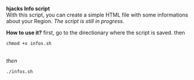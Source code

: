 **hjacks Info script** <br />
With this script, you can create a simple HTML file with some informations about your Region. *The script is still in progress.* <br />

**How to use it?**
first, go to the directionary where the script is saved. then

```
chmod +x infos.sh 
``` 
 <br /> *then* <br />
```
./infos.sh
```

